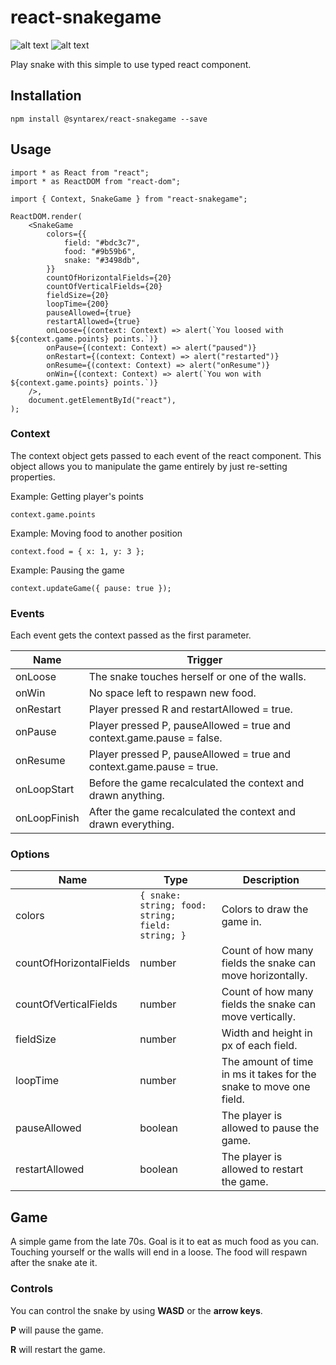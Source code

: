 # react-snakegame
![alt text](https://img.shields.io/github/license/Syntarex/react-snakegame)
![alt text](https://img.shields.io/github/issues/Syntarex/react-snakegame)

Play snake with this simple to use typed react component.

## Installation
```
npm install @syntarex/react-snakegame --save
```

## Usage
```
import * as React from "react";
import * as ReactDOM from "react-dom";

import { Context, SnakeGame } from "react-snakegame";

ReactDOM.render(
    <SnakeGame
        colors={{
            field: "#bdc3c7",
            food: "#9b59b6",
            snake: "#3498db",
        }}
        countOfHorizontalFields={20}
        countOfVerticalFields={20}
        fieldSize={20}
        loopTime={200}
        pauseAllowed={true}
        restartAllowed={true}
        onLoose={(context: Context) => alert(`You loosed with ${context.game.points} points.`)}
        onPause={(context: Context) => alert("paused")}
        onRestart={(context: Context) => alert("restarted")}
        onResume={(context: Context) => alert("onResume")}
        onWin={(context: Context) => alert(`You won with ${context.game.points} points.`)}
    />,
    document.getElementById("react"),
);
```

### Context
The context object gets passed to each event of the react component. This object allows you to manipulate the game entirely by just re-setting properties.

Example: Getting player's points
```
context.game.points
```

Example: Moving food to another position
```
context.food = { x: 1, y: 3 };
```

Example: Pausing the game
```
context.updateGame({ pause: true });
```

### Events
Each event gets the context passed as the first parameter.

| Name         | Trigger                                                                 |
|--------------|-------------------------------------------------------------------------|
| onLoose      | The snake touches herself or one of the walls.                          |
| onWin        | No space left to respawn new food.                                      |
| onRestart    | Player pressed R and restartAllowed = true.                             |
| onPause      | Player pressed P, pauseAllowed = true and context.game.pause = false. 	 |
| onResume     | Player pressed P, pauseAllowed = true and context.game.pause = true.  	 |
| onLoopStart  | Before the game recalculated the context and drawn anything.            |
| onLoopFinish | After the game recalculated the context and drawn everything.           | 

### Options
| Name                    	| Type                                                  	|  Description                                                       	|
|-------------------------	|-------------------------------------------------------	|--------------------------------------------------------------------	|
| colors                  	| ```{ snake: string; food: string; field: string; }``` 	| Colors to draw the game in.                                        	|
| countOfHorizontalFields 	| number                                                	| Count of how many fields the snake can move horizontally.          	|
| countOfVerticalFields   	| number                                                	| Count of how many fields the snake can move vertically.            	|
| fieldSize               	| number                                                	| Width and height in px of each field.                              	|
| loopTime                	| number                                                	| The amount of time in ms it takes for the snake to move one field. 	|
| pauseAllowed            	| boolean                                               	| The player is allowed to pause the game.                           	|
| restartAllowed          	| boolean                                               	| The player is allowed to restart the game.                         	|

## Game
A simple game from the late 70s. Goal is it to eat as much food as you can. Touching yourself or the walls will end in a loose. The food will respawn after the snake ate it.

### Controls
You can control the snake by using **WASD** or the **arrow keys**. 

**P** will pause the game.

**R** will restart the game.